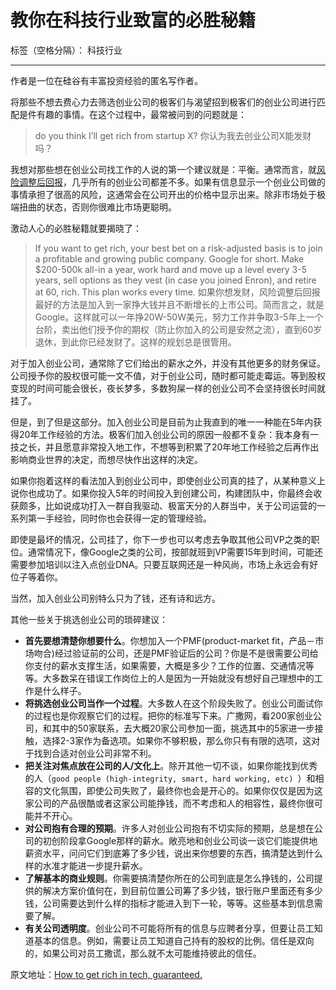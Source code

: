 ﻿# 教你在科技行业致富的必胜秘籍

标签（空格分隔）： 科技行业

---
作者是一位在硅谷有丰富投资经验的匿名写作者。

将那些不想去费心力去筛选创业公司的极客们与渴望招到极客们的创业公司进行匹配是件有趣的事情。在这个过程中，最常被问到的问题就是：
> do you think I’ll get rich from startup X?
你认为我去创业公司X能发财吗？

我想对那些想在创业公司找工作的人说的第一个建议就是：平衡。通常而言，就[风险调整后回报](http://wiki.mbalib.com/wiki/%E9%A3%8E%E9%99%A9%E8%B0%83%E6%95%B4%E5%90%8E%E6%94%B6%E7%9B%8A)，几乎所有的创业公司都差不多。如果有信息显示一个创业公司做的事情承担了很高的风险，这通常会在公司开出的价格中显示出来。除非市场处于极端扭曲的状态，否则你很难比市场更聪明。

激动人心的必胜秘籍就要揭晓了：
> If you want to get rich, your best bet on a risk-adjusted basis is to join a profitable and growing public company. Google for short. Make $200-500k all-in a year, work hard and move up a level every 3-5 years, sell options as they vest (in case you joined Enron), and retire at 60, rich. This plan works every time.
如果你想发财，风险调整后回报最好的方法是加入到一家挣大钱并且不断增长的上市公司。简而言之，就是Google。这样就可以一年挣20W-50W美元，努力工作并争取3-5年上一个台阶，卖出他们授予你的期权（防止你加入的公司是安然之流），直到60岁退休，到此你已经发财了。这样的规划总是很管用。

对于加入创业公司，通常除了它们给出的薪水之外，并没有其他更多的财务保证。公司授予你的股权很可能一文不值，对于创业公司，随时都可能走霉运。等到股权变现的时间可能会很长，夜长梦多，多数狗屎一样的创业公司不会坚持很长时间就挂了。

但是，到了但是这部分。加入创业公司是目前为止我直到的唯一一种能在5年内获得20年工作经验的方法。极客们加入创业公司的原因一般都不复杂：我本身有一技之长，并且愿意非常投入地工作，不想等到积累了20年地工作经验之后再作出影响商业世界的决定，而想尽快作出这样的决定。

如果你抱着这样的看法加入到创业公司中，即使创业公司真的挂了，从某种意义上说你也成功了。如果你投入5年的时间投入到创建公司，构建团队中，你最终会收获颇多，比如说成功打入一群自我驱动、极富天分的人群当中，关于公司运营的一系列第一手经验，同时你也会获得一定的管理经验。

即使是最坏的情况，公司挂了，你下一步也可以考虑去争取其他公司VP之类的职位。通常情况下，像Google之类的公司，按部就班到VP需要15年到时间，可能还需要参加培训以注入点创业DNA。只要互联网还是一种风尚，市场上永远会有好位子等着你。

当然，加入创业公司别特么只为了钱，还有诗和远方。

其他一些关于挑选创业公司的琐碎建议：

* **首先要想清楚你想要什么**。你想加入一个PMF(product-market fit，产品－市场吻合)经过验证前的公司，还是PMF验证后的公司？你是不是很需要公司给你支付的薪水支撑生活，如果需要，大概是多少？工作的位置、交通情况等等。大多数呆在错误工作岗位上的人是因为一开始就没有想好自己理想中的工作是什么样子。
* **将挑选创业公司当作一个过程**。大多数人在这个阶段失败了。创业公司面试你的过程也是你观察它们的过程。把你的标准写下来。广撒网，看200家创业公司，和其中的50家联系，去大概20家公司参加一面，挑选其中的5家进一步接触，选择2-3家作为备选项。如果你不够积极，那么你只有有限的选项，这对于找到合适对创业公司非常不利。
* **把关注对焦点放在公司的人/文化上**。除开其他一切不谈，如果你能找到优秀的人（`good people (high-integrity, smart, hard working, etc) `）和相容的文化氛围，即使公司失败了，最终你也会是开心的。如果你仅仅是因为这家公司的产品很酷或者这家公司能挣钱，而不考虑和人的相容性，最终你很可能并不开心。
* **对公司抱有合理的预期**。许多人对创业公司抱有不切实际的预期，总是想在公司的初创阶段拿Google那样的薪水。敞亮地和创业公司谈一谈它们能提供地薪资水平，问问它们到底筹了多少钱，说出来你想要的东西，搞清楚达到什么样的水准才能进一步提升薪水。
* **了解基本的商业规则**。你需要搞清楚你所在的公司到底是怎么挣钱的，公司提供的解决方案价值何在，到目前位置公司筹了多少钱，银行账户里面还有多少钱，公司需要达到什么样的指标才能进入到下一轮，等等。这些基本到信息需要了解。
* **有关公司透明度**。创业公司不可能将所有的信息与应聘者分享，但要让员工知道基本的信息。例如，需要让员工知道自己持有的股权的比例。信任是双向的，如果公司对员工撒谎，那么就不太可能维持彼此的信任。

原文地址：[How to get rich in tech, guaranteed.](http://startupljackson.com/post/135800367395/how-to-get-rich-in-tech-guaranteed)





